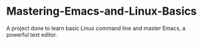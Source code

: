 # Mastering-Emacs-and-Linux-Basics
A project done to learn basic Linux command line and master Emacs, a powerful text editor. 
